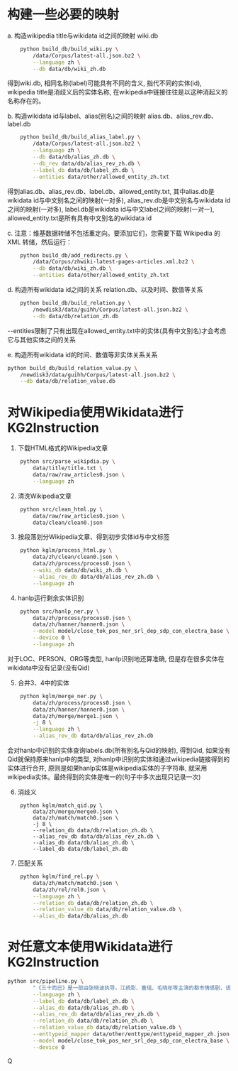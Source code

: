 # 构建一些必要的映射

a. 构造wikipedia title与wikidata id之间的映射 wiki.db  
```bash
    python build_db/build_wiki.py \
        /data/Corpus/latest-all.json.bz2 \
        --language zh \
        --db data/db/wiki_zh.db
```
得到wiki.db, 相同名称(label)可能具有不同的含义, 指代不同的实体(id), wikipedia title是消歧义后的实体名称, 在wikipedia中链接往往是以这种消起义的名称存在的。


b. 构造wikidata id与label、alias(别名)之间的映射 alias.db、alias_rev.db、label.db  
```bash
    python build_db/build_alias_label.py \
        /data/Corpus/latest-all.json.bz2 \
        --language zh \
        --db data/db/alias_zh.db \
        --db_rev data/db/alias_rev_zh.db \
        --label_db data/db/label_zh.db \
        --entities data/other/allowed_entity_zh.txt
```
得到alias.db、alias_rev.db、label.db、allowed_entity.txt, 其中alias.db是wikidata id与中文别名之间的映射(一对多), alias_rev.db是中文别名与wikidata id之间的映射(一对多), label.db是wikidata id与中文label之间的映射(一对一), allowed_entity.txt是所有具有中文别名的wikidata id


c. 注意：维基数据转储不包括重定向。要添加它们，您需要下载 Wikipedia 的 XML 转储，然后运行：
```bash
    python build_db/add_redirects.py \
        /data/Corpus/zhwiki-latest-pages-articles.xml.bz2 \
        --db data/db/wiki_zh.db \
        --entities data/other/allowed_entity_zh.txt
```


d. 构造所有wikidata id之间的关系 relation.db、以及时间、数值等关系
```bash
    python build_db/build_relation.py \
        /newdisk3/data/guihh/Corpus/latest-all.json.bz2 \
        --db data/db/relation_zh.db 
```
--entities限制了只有出现在allowed_entity.txt中的实体(具有中文别名)才会考虑它与其他实体之间的关系


e. 构造所有wikidata id的时间、数值等非实体关系关系
```bash
python build_db/build_relation_value.py \
    /newdisk3/data/guihh/Corpus/latest-all.json.bz2 \
    --db data/db/relation_value.db 
```


# 对Wikipedia使用Wikidata进行KG2Instruction

1. 下载HTML格式的Wikipedia文章
```bash
    python src/parse_wikipdia.py \
        data/title/title.txt \
        data/raw/raw_articles0.json \
        --language zh
```


2. 清洗Wikipedia文章
```bash
    python src/clean_html.py \
        data/raw/raw_articles0.json \
        data/clean/clean0.json
```


3. 按段落划分Wikipedia文章、得到初步实体id与中文标签
```bash
    python kglm/process_html.py \
        data/zh/clean/clean0.json \
        data/zh/process/process0.json \
        --wiki_db data/db/wiki_zh.db \
        --alias_rev_db data/db/alias_rev_zh.db \
        --language zh
```  



4. hanlp运行剩余实体识别
```bash
    python src/hanlp_ner.py \
        data/zh/process/process0.json \
        data/zh/hanner/hanner0.json \
        --model model/close_tok_pos_ner_srl_dep_sdp_con_electra_base \
        --device 0 \
        --language zh 
```
对于LOC、PERSON、ORG等类型, hanlp识别地还算准确, 但是存在很多实体在wikidata中没有记录(没有Qid)



5. 合并3、4中的实体
```bash
    python kglm/merge_ner.py \
        data/zh/process/process0.json \
	    data/zh/hanner/hanner0.json \
	    data/zh/merge/merge1.json \
	    -j 8 \
	    --language zh \
	    --alias_rev_db data/db/alias_rev_zh.db
```
会对hanlp中识别的实体查询labels.db(所有别名与Qid的映射), 得到Qid, 如果没有Qid就保持原来hanlp中的类型, 对hanlp中识别的实体和通过wikipedia链接得到的实体进行合并, 原则是如果hanlp实体是wikipedia实体的子字符串, 就采用wikipedia实体。最终得到的实体是唯一的(句子中多次出现只记录一次)



6. 消歧义
```{bash}
    python kglm/match_qid.py \
        data/zh/merge/merge0.json \
        data/zh/match/match0.json \
        -j 8 \
        --relation_db data/db/relation_zh.db \
        --alias_rev_db data/db/alias_rev_zh.db \
        --alias_db data/db/alias_zh.db \
        --label_db data/db/label_zh.db
```



7. 匹配关系
```bash
    python kglm/find_rel.py \
        data/zh/match/match0.json \
        data/zh/rel/rel0.json \
        --language zh \
        --relation_db data/db/relation_zh.db \
        --relation_value_db data/db/relation_value.db \
        --alias_db data/db/alias_zh.db
```


# 对任意文本使用Wikidata进行KG2Instruction

```bash
python src/pipeline.py \
        "《三十而已》是一部由张晓波执导，江疏影、童瑶、毛晓彤等主演的都市情感剧，该剧于2020年7月17日在东方卫视首播，并在腾讯视频同步播出。" \
        --language zh \
        --label_db data/db/label_zh.db \
        --alias_db data/db/alias_zh.db \
        --alias_rev_db data/db/alias_rev_zh.db \
        --relation_db data/db/relation_zh.db \
        --relation_value_db data/db/relation_value.db \
        --enttypeid_mapper data/other/enttype/enttypeid_mapper_zh.json \
        --model model/close_tok_pos_ner_srl_dep_sdp_con_electra_base \
        --device 0
```
Q 
